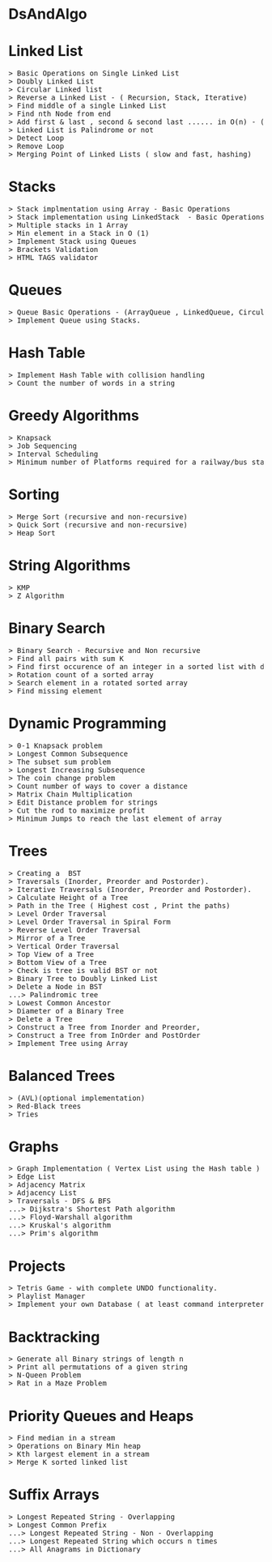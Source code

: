 # DsAndAlgo
# Linked List  	
<pre>
> Basic Operations on Single Linked List 
> Doubly Linked List 
> Circular Linked list
> Reverse a Linked List - ( Recursion, Stack, Iterative)
> Find middle of a single Linked List
> Find nth Node from end
> Add first & last , second & second last ...... in O(n) - ( Recursive and Non recursive)
> Linked List is Palindrome or not
> Detect Loop
> Remove Loop 
> Merging Point of Linked Lists ( slow and fast, hashing)
</pre>

# Stacks	
<pre>
> Stack implmentation using Array - Basic Operations
> Stack implementation using LinkedStack  - Basic Operations 
> Multiple stacks in 1 Array
> Min element in a Stack in O (1)
> Implement Stack using Queues 
> Brackets Validation
> HTML TAGS validator
</pre>

# Queues	
<pre>
> Queue Basic Operations - (ArrayQueue , LinkedQueue, Circular Queues) 
> Implement Queue using Stacks.
</pre>

# Hash Table	
<pre>
> Implement Hash Table with collision handling
> Count the number of words in a string
</pre>

# Greedy Algorithms
<pre>
> Knapsack
> Job Sequencing
> Interval Scheduling
> Minimum number of Platforms required for a railway/bus station
</pre>

# Sorting 
<pre>
> Merge Sort (recursive and non-recursive)
> Quick Sort (recursive and non-recursive)
> Heap Sort
</pre>

# String Algorithms	
<pre>
> KMP 
> Z Algorithm
</pre>

# Binary Search
<pre>
> Binary Search - Recursive and Non recursive
> Find all pairs with sum K 
> Find first occurence of an integer in a sorted list with duplicates
> Rotation count of a sorted array 
> Search element in a rotated sorted array
> Find missing element
</pre>

# Dynamic Programming
<pre>
> 0-1 Knapsack problem
> Longest Common Subsequence
> The subset sum problem
> Longest Increasing Subsequence 
> The coin change problem
> Count number of ways to cover a distance
> Matrix Chain Multiplication
> Edit Distance problem for strings
> Cut the rod to maximize profit
> Minimum Jumps to reach the last element of array
</pre>


# Trees
<pre>
> Creating a  BST 
> Traversals (Inorder, Preorder and Postorder).
> Iterative Traversals (Inorder, Preorder and Postorder).
> Calculate Height of a Tree 
> Path in the Tree ( Highest cost , Print the paths)
> Level Order Traversal
> Level Order Traversal in Spiral Form 
> Reverse Level Order Traversal
> Mirror of a Tree
> Vertical Order Traversal 
> Top View of a Tree 
> Bottom View of a Tree
> Check is tree is valid BST or not
> Binary Tree to Doubly Linked List
> Delete a Node in BST 
...> Palindromic tree 
> Lowest Common Ancestor
> Diameter of a Binary Tree 
> Delete a Tree 
> Construct a Tree from Inorder and Preorder, 
> Construct a Tree from InOrder and PostOrder
> Implement Tree using Array
</pre>

# Balanced Trees
<pre>
> (AVL)(optional implementation)
> Red-Black trees 
> Tries 
</pre>

# Graphs
<pre>
> Graph Implementation ( Vertex List using the Hash table )
> Edge List 
> Adjacency Matrix
> Adjacency List
> Traversals - DFS & BFS
...> Dijkstra's Shortest Path algorithm
...> Floyd-Warshall algorithm
...> Kruskal's algorithm
...> Prim's algorithm
</pre>




# Projects
<pre>
> Tetris Game - with complete UNDO functionality.
> Playlist Manager
> Implement your own Database ( at least command interpreter is required
</pre>


# Backtracking
<pre>
> Generate all Binary strings of length n 
> Print all permutations of a given string
> N-Queen Problem
> Rat in a Maze Problem
</pre>

# Priority Queues and Heaps	
<pre>
> Find median in a stream
> Operations on Binary Min heap
> Kth largest element in a stream
> Merge K sorted linked list
</pre>

# Suffix Arrays
<pre>
> Longest Repeated String - Overlapping
> Longest Common Prefix
...> Longest Repeated String - Non - Overlapping
...> Longest Repeated String which occurs n times 
...> All Anagrams in Dictionary  

</pre>